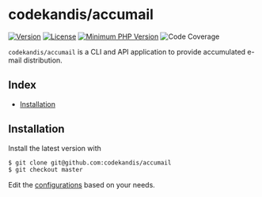 # codekandis/accumail

[![Version][xtlink-version-badge]][srclink-changelog]
[![License][xtlink-license-badge]][srclink-license]
[![Minimum PHP Version][xtlink-php-version-badge]][xtlink-php-net]
![Code Coverage][xtlink-code-coverage-badge]

`codekandis/accumail` is a CLI and API application to provide accumulated e-mail distribution.

## Index

* [Installation](#installation)

## Installation

Install the latest version with

```bash
$ git clone git@github.com:codekandis/accumail
$ git checkout master
```

Edit the [configurations][srclink-configurations] based on your needs.



[xtlink-version-badge]: https://img.shields.io/badge/version-0.2.1-blue.svg
[xtlink-license-badge]: https://img.shields.io/badge/license-MIT-yellow.svg
[xtlink-php-version-badge]: https://img.shields.io/badge/php-%3E%3D%207.4-8892BF.svg
[xtlink-code-coverage-badge]: https://img.shields.io/badge/coverage-0%25-red.svg
[xtlink-php-net]: https://php.net

[srclink-license]: ./LICENSE
[srclink-changelog]: ./CHANGELOG.md
[srclink-configurations]: ./config
